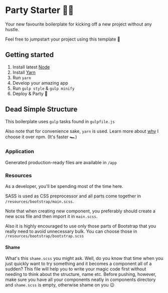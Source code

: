 # Party Starter 🎈🎉

Your new favourite boilerplate for kicking off a new project without any hustle. 

Feel free to jumpstart your project using this template 🙌

## Getting started 

1. Install latest [Node](https://nodejs.org/en/)
1. Install [Yarn](https://yarnpkg.com/en/docs/install) 
1. Run `yarn`
1. Develop your amazing app 
1. Run `gulp style` & `gulp minify`
1. Deploy & Party 🎉

## Dead Simple Structure

This boilerplate uses `gulp` tasks found in `gulpfile.js` 

Also note that for convenience sake, `yarn` is used. Learn more about [why](https://yarnpkg.com/en/docs/pnp) I choose it over npm. (It's faster 🏎)

### Application 

Generated production-ready files are available in `/app`

### Resources

As a developer, you'll be spending most of the time here.

SASS is used as CSS preprocessor and all parts come together in 
`/resources/bootstrap/main.scss`.

Note that when creating new component, you preferably should create a new scss file and then import it in `main.scss`.

Also it is highly encouraged to use only those parts of Bootstrap that you really need to avoid unnecessary bulk. You can choose those in `/resources/bootstrap/bootstrap.scss`

#### Shame

What's this `shame.scss` you might ask. Well, do you know that time when you just quickly want to try something and it becomes a component all of a sudden? This file will help you to write your magic code first without needing to think about the structure, name etc. 
Before pushing, however, make sure you have all your components neatly in components directory and `shame.scss` is empty, otherwise shame on you 😉

